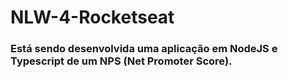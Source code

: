 # NLW-4-Rocketseat

### Está sendo desenvolvida uma aplicação em NodeJS e Typescript de um NPS (Net Promoter Score).
